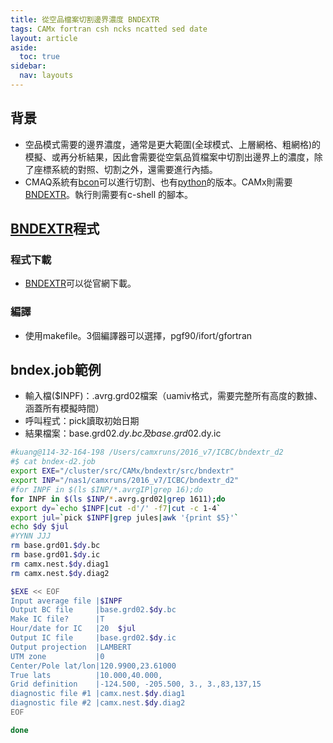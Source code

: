 ```yaml
---
title: 從空品檔案切割邊界濃度 BNDEXTR
tags: CAMx fortran csh ncks ncatted sed date
layout: article
aside:
  toc: true
sidebar:
  nav: layouts
---
```


## 背景
- 空品模式需要的邊界濃度，通常是更大範圍(全球模式、上層網格、粗網格)的模擬、或再分析結果，因此會需要從空氣品質檔案中切割出邊界上的濃度，除了座標系統的對照、切割之外，還需要進行內插。
- CMAQ系統有[bcon][bcon]可以進行切割、也有[python][hd_bc.py]的版本。CAMx則需要[BNDEXTR][BNDEXTR]。執行則需要有c-shell 的腳本。

## [BNDEXTR][BNDEXTR]程式

### 程式下載
- [BNDEXTR][BNDEXTR]可以從官網下載。

### 編譯
- 使用makefile。3個編譯器可以選擇，pgf90/ifort/gfortran

## bndex.job範例
- 輸入檔($INPF)：.avrg.grd02檔案（uamiv格式，需要完整所有高度的數據、涵蓋所有模擬時間）
- 呼叫程式：pick讀取初始日期
- 結果檔案：base.grd02.$dy.bc及base.grd02.$dy.ic

```bash
#kuang@114-32-164-198 /Users/camxruns/2016_v7/ICBC/bndextr_d2
#$ cat bndex-d2.job 
export EXE="/cluster/src/CAMx/bndextr/src/bndextr"
export INP="/nas1/camxruns/2016_v7/ICBC/bndextr_d2"
#for INPF in $(ls $INP/*.avrgIP|grep 16);do
for INPF in $(ls $INP/*.avrg.grd02|grep 1611);do
export dy=`echo $INPF|cut -d'/' -f7|cut -c 1-4`
export jul=`pick $INPF|grep jules|awk '{print $5}'`
echo $dy $jul
#YYNN JJJ
rm base.grd01.$dy.bc
rm base.grd01.$dy.ic
rm camx.nest.$dy.diag1
rm camx.nest.$dy.diag2

$EXE << EOF
Input average file |$INPF
Output BC file     |base.grd02.$dy.bc
Make IC file?      |T
Hour/date for IC   |20  $jul
Output IC file     |base.grd02.$dy.ic
Output projection  |LAMBERT
UTM zone           |0
Center/Pole lat/lon|120.9900,23.61000
True lats          |10.000,40.000,
Grid definition    |-124.500, -205.500, 3., 3.,83,137,15
diagnostic file #1 |camx.nest.$dy.diag1
diagnostic file #2 |camx.nest.$dy.diag2
EOF

done
```

[bcon]: <https://sinotec2.github.io/Focus-on-Air-Quality/GridModels/BCON/run_bconMM_RR_DM/> "CMAQ邊界條件輸入檔案之產生:run_bconMM_RR_DM.csh"
[hd_bc.py]: <https://sinotec2.github.io/Focus-on-Air-Quality/GridModels/BCON/hd_bc/> "大型網格系統切割邊界濃度、在ncrcat連結母網格CCTM_ACONC檔案時，不但耗時、耗費磁碟機空間，非常不經濟，必須另行處理，無法使用腳本或bcon.exe程式，可以python來執行。"
[BNDEXTR]: <https://www.camx.com/download/support-software/> "BNDEXTR generates boundary condition input files for a 1-way nested grid from a parent grid 3-D output file."